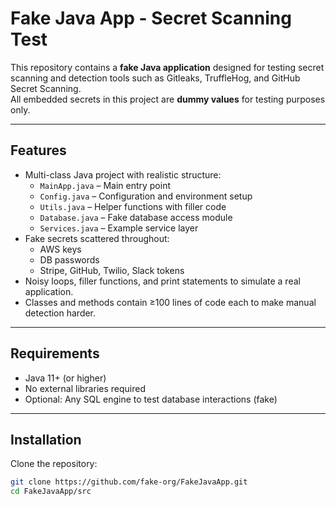 # Fake Java App - Secret Scanning Test

This repository contains a **fake Java application** designed for testing secret scanning and detection tools such as Gitleaks, TruffleHog, and GitHub Secret Scanning.  
All embedded secrets in this project are **dummy values** for testing purposes only.

---

## Features

- Multi-class Java project with realistic structure:
  - `MainApp.java` – Main entry point
  - `Config.java` – Configuration and environment setup
  - `Utils.java` – Helper functions with filler code
  - `Database.java` – Fake database access module
  - `Services.java` – Example service layer
- Fake secrets scattered throughout:
  - AWS keys
  - DB passwords
  - Stripe, GitHub, Twilio, Slack tokens
- Noisy loops, filler functions, and print statements to simulate a real application.
- Classes and methods contain ≥100 lines of code each to make manual detection harder.

---

## Requirements

- Java 11+ (or higher)
- No external libraries required
- Optional: Any SQL engine to test database interactions (fake)

---

## Installation

Clone the repository:

```bash
git clone https://github.com/fake-org/FakeJavaApp.git
cd FakeJavaApp/src
